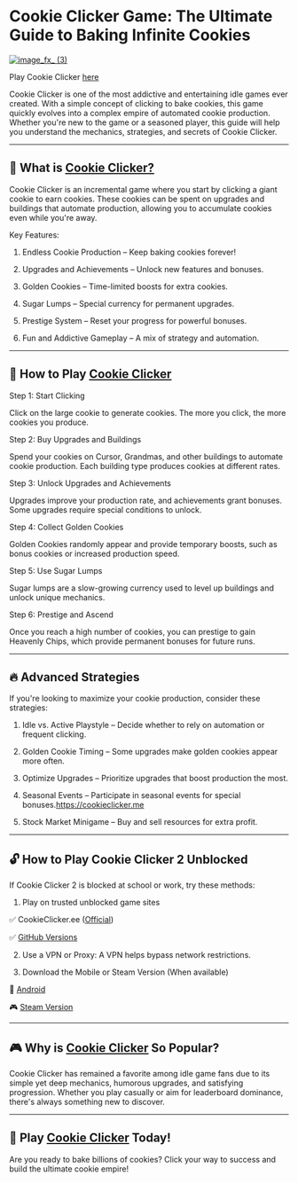 # Cookie Clicker Game: The Ultimate Guide to Baking Infinite Cookies

[![image_fx_ (3)](https://github.com/user-attachments/assets/85a6fa78-3c4c-45e8-8594-446cebcf7a4a)](https://cookieclicker.ee/)

Play Cookie Clicker [here](https://cookieclicker.ee)

Cookie Clicker is one of the most addictive and entertaining idle games ever created. With a simple concept of clicking to bake cookies, this game quickly evolves into a complex empire of automated cookie production. Whether you're new to the game or a seasoned player, this guide will help you understand the mechanics, strategies, and secrets of Cookie Clicker.

--- 
## 🍪 What is [Cookie Clicker?](https://cookieclicker.ee/)

Cookie Clicker is an incremental game where you start by clicking a giant cookie to earn cookies. These cookies can be spent on upgrades and buildings that automate production, allowing you to accumulate cookies even while you're away.

Key Features:

1. Endless Cookie Production – Keep baking cookies forever!

2. Upgrades and Achievements – Unlock new features and bonuses.

3. Golden Cookies – Time-limited boosts for extra cookies.

4. Sugar Lumps – Special currency for permanent upgrades.

5. Prestige System – Reset your progress for powerful bonuses.

6. Fun and Addictive Gameplay – A mix of strategy and automation.
---
## 🚀 How to Play [Cookie Clicker](https://cookieclickerorteil.github.io)

Step 1: Start Clicking

Click on the large cookie to generate cookies. The more you click, the more cookies you produce.

Step 2: Buy Upgrades and Buildings

Spend your cookies on Cursor, Grandmas, and other buildings to automate cookie production. Each building type produces cookies at different rates.

Step 3: Unlock Upgrades and Achievements

Upgrades improve your production rate, and achievements grant bonuses. Some upgrades require special conditions to unlock.

Step 4: Collect Golden Cookies

Golden Cookies randomly appear and provide temporary boosts, such as bonus cookies or increased production speed.

Step 5: Use Sugar Lumps

Sugar lumps are a slow-growing currency used to level up buildings and unlock unique mechanics.

Step 6: Prestige and Ascend

Once you reach a high number of cookies, you can prestige to gain Heavenly Chips, which provide permanent bonuses for future runs.

---
## 🔥 Advanced Strategies

If you're looking to maximize your cookie production, consider these strategies:

1. Idle vs. Active Playstyle – Decide whether to rely on automation or frequent clicking.

2. Golden Cookie Timing – Some upgrades make golden cookies appear more often.

3. Optimize Upgrades – Prioritize upgrades that boost production the most.

4. Seasonal Events – Participate in seasonal events for special bonuses.https://cookieclicker.me

5. Stock Market Minigame – Buy and sell resources for extra profit.

---
## 🔓 How to Play Cookie Clicker 2 Unblocked
If Cookie Clicker 2 is blocked at school or work, try these methods:

1. Play on trusted unblocked game sites

✅ CookieClicker.ee ([Official](https://cookieclicker.ee))

✅ [GitHub Versions](https://cookieclickernew.github.io)

2. Use a VPN or Proxy: A VPN helps bypass network restrictions.

3. Download the Mobile or Steam Version (When available)

📱 [Android](https://play.google.com/store/apps/details?id=org.dashnet.cookieclicker&hl=en)

🎮 [Steam Version](https://store.steampowered.com/app/1454400/Cookie_Clicker/)

---
## 🎮 Why is [Cookie Clicker](https://cookieclicker.me) So Popular?

Cookie Clicker has remained a favorite among idle game fans due to its simple yet deep mechanics, humorous upgrades, and satisfying progression. Whether you play casually or aim for leaderboard dominance, there's always something new to discover.

---
## 🍪 Play [Cookie Clicker](https://cookieclicker.ee/) Today!
Are you ready to bake billions of cookies? Click your way to success and build the ultimate cookie empire!
